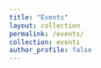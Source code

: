 ```yaml
---
title: "Events"
layout: collection
permalink: /events/
collection: events
author_profile: false
---
```

